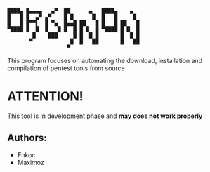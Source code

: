 
	████▄ █▄▄▄▄   ▄▀  ██      ▄   ████▄    ▄   
	█   █ █  ▄▀ ▄▀    █ █      █  █   █     █  
	█   █ █▀▀▌  █ ▀▄  █▄▄█ ██   █ █   █ ██   █ 
	▀████ █  █  █   █ █  █ █ █  █ ▀████ █ █  █ 
		    █    ███     █ █  █ █       █  █ █ 
		   ▀            █  █   ██       █   ██ 
		               ▀                       

This program focuses on automating the download, installation and compilation of pentest tools from source

# ATTENTION!
This tool is in development phase and **may does not work properly**

Authors:
--------
* Fnkoc
* Maximoz
